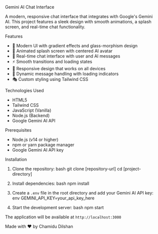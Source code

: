 Gemini AI Chat Interface

A modern, responsive chat interface that integrates with Google's Gemini AI. This project features a sleek design with smooth animations, a splash screen, and real-time chat functionality.

Features

- 🎨 Modern UI with gradient effects and glass-morphism design
- 🌟 Animated splash screen with centered AI avatar
- 💬 Real-time chat interface with user and AI messages
- ⚡ Smooth transitions and loading states
- 🎯 Responsive design that works on all devices
- 🔄 Dynamic message handling with loading indicators
- 🎭 Custom styling using Tailwind CSS

Technologies Used

- HTML5
- Tailwind CSS
- JavaScript (Vanilla)
- Node.js (Backend)
- Google Gemini AI API

Prerequisites

- Node.js (v14 or higher)
- npm or yarn package manager
- Google Gemini AI API key

Installation

1. Clone the repository:
bash
git clone [repository-url]
cd [project-directory]


2. Install dependencies:
bash
npm install


3. Create a `.env` file in the root directory and add your Gemini AI API key:
env
GEMINI_API_KEY=your_api_key_here


4. Start the development server:
bash
npm start

The application will be available at `http://localhost:3000`


Made with ❤️ by Chamidu Dilshan 